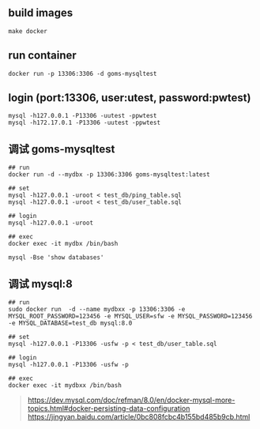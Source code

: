 ## build images
```
make docker
```

## run container
```
docker run -p 13306:3306 -d goms-mysqltest
```

## login (port:13306, user:utest, password:pwtest)
```
mysql -h127.0.0.1 -P13306 -uutest -ppwtest
mysql -h172.17.0.1 -P13306 -uutest -ppwtest
```

## 调试 goms-mysqltest
```
## run
docker run -d --mydbx -p 13306:3306 goms-mysqltest:latest

## set
mysql -h127.0.0.1 -uroot < test_db/ping_table.sql
mysql -h127.0.0.1 -uroot < test_db/user_table.sql

## login
mysql -h127.0.0.1 -uroot

## exec
docker exec -it mydbx /bin/bash

mysql -Bse 'show databases'
```

## 调试 mysql:8
```
## run
sudo docker run  -d --name mydbxx -p 13306:3306 -e MYSQL_ROOT_PASSWORD=123456 -e MYSQL_USER=sfw -e MYSQL_PASSWORD=123456 -e MYSQL_DATABASE=test_db mysql:8.0

## set
mysql -h127.0.0.1 -P13306 -usfw -p < test_db/user_table.sql

## login
mysql -h127.0.0.1 -P13306 -usfw -p

## exec
docker exec -it mydbxx /bin/bash
```

>https://dev.mysql.com/doc/refman/8.0/en/docker-mysql-more-topics.html#docker-persisting-data-configuration  
https://jingyan.baidu.com/article/0bc808fcbc4b155bd485b9cb.html  